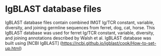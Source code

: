 # IgBLAST database files
IgBLAST database files contain combined IMGT Ig/TCR constant, variable, diversity, and joining germline sequences from ferret, dog, cat, horse.
This IgBLAST database was used for ferret Ig/TCR constant, variable, diversity, and joining annotations described by Walsh et al.
IgBLAST database was built using [NCBI IgBLAST] (https://ncbi.github.io/igblast/cook/How-to-set-up.html)
